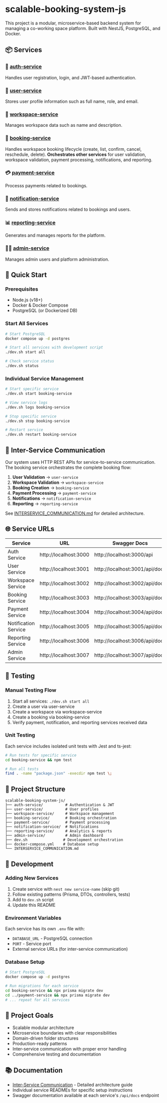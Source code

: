 # scalable-booking-system-js

This project is a modular, microservice-based backend system for managing a co-working space platform. Built with NestJS, PostgreSQL, and Docker.

## 📦 Services

### 🔐 [auth-service](./auth-service)
Handles user registration, login, and JWT-based authentication.

### 👤 [user-service](./user-service)
Stores user profile information such as full name, role, and email.

### 🏢 [workspace-service](./workspace-service)  
Manages workspace data such as name and description.

### 📅 [booking-service](./booking-service)
Handles workspace booking lifecycle (create, list, confirm, cancel, reschedule, delete). **Orchestrates other services** for user validation, workspace validation, payment processing, notifications, and reporting.

### 💳 [payment-service](./payment-service)
Processs payments related to bookings.

### 🔔 [notification-service](./notification-service)
Sends and stores notifications related to bookings and users.

### 📊 [reporting-service](./reporting-service)
Generates and manages reports for the platform.

### 👨‍💼 [admin-service](./admin-service)
Manages admin users and platform administration.

## 🚀 Quick Start

### Prerequisites
- Node.js (v18+)
- Docker & Docker Compose
- PostgreSQL (or Dockerized DB)

### Start All Services
```bash
# Start PostgreSQL
docker compose up -d postgres

# Start all services with development script
./dev.sh start all

# Check service status
./dev.sh status
```

### Individual Service Management
```bash
# Start specific service
./dev.sh start booking-service

# View service logs
./dev.sh logs booking-service

# Stop specific service
./dev.sh stop booking-service

# Restart service
./dev.sh restart booking-service
```

## 🔄 Inter-Service Communication

Our system uses HTTP REST APIs for service-to-service communication. The booking service orchestrates the complete booking flow:

1. **User Validation** → `user-service`
2. **Workspace Validation** → `workspace-service`  
3. **Booking Creation** → `booking-service`
4. **Payment Processing** → `payment-service`
5. **Notifications** → `notification-service`
6. **Reporting** → `reporting-service`

See [INTERSERVICE_COMMUNICATION.md](./INTERSERVICE_COMMUNICATION.md) for detailed architecture.

## 🌐 Service URLs

| Service | URL | Swagger Docs |
|---------|-----|--------------|
| Auth Service | http://localhost:3000 | http://localhost:3000/api |
| User Service | http://localhost:3001 | http://localhost:3001/api/docs |
| Workspace Service | http://localhost:3002 | http://localhost:3002/api/docs |
| Booking Service | http://localhost:3003 | http://localhost:3003/api/docs |
| Payment Service | http://localhost:3004 | http://localhost:3004/api/docs |
| Notification Service | http://localhost:3005 | http://localhost:3005/api/docs |
| Reporting Service | http://localhost:3006 | http://localhost:3006/api/docs |
| Admin Service | http://localhost:3007 | http://localhost:3007/api/docs |

## 🧪 Testing

### Manual Testing Flow
1. Start all services: `./dev.sh start all`
2. Create a user via user-service
3. Create a workspace via workspace-service  
4. Create a booking via booking-service
5. Verify payment, notification, and reporting services received data

### Unit Testing
Each service includes isolated unit tests with Jest and ts-jest:
```bash
# Run tests for specific service
cd booking-service && npm test

# Run all tests
find . -name "package.json" -execdir npm test \;
```

## 📁 Project Structure

```
scalable-booking-system-js/
├── auth-service/          # Authentication & JWT
├── user-service/          # User profiles
├── workspace-service/     # Workspace management
├── booking-service/       # Booking orchestration
├── payment-service/       # Payment processing
├── notification-service/  # Notifications
├── reporting-service/     # Analytics & reports
├── admin-service/         # Admin dashboard
├── dev.sh                # Development orchestration
├── docker-compose.yml    # Database setup
└── INTERSERVICE_COMMUNICATION.md
```

## 🔧 Development

### Adding New Services
1. Create service with `nest new service-name` (skip git)
2. Follow existing patterns (Prisma, DTOs, controllers, tests)
3. Add to `dev.sh` script
4. Update this README

### Environment Variables
Each service has its own `.env` file with:
- `DATABASE_URL` - PostgreSQL connection
- `PORT` - Service port
- External service URLs (for inter-service communication)

### Database Setup
```bash
# Start PostgreSQL
docker compose up -d postgres

# Run migrations for each service
cd booking-service && npx prisma migrate dev
cd ../payment-service && npx prisma migrate dev
# ... repeat for all services
```

## 🎯 Project Goals
- Scalable modular architecture
- Microservice boundaries with clear responsibilities
- Domain-driven folder structures
- Production-ready patterns
- Inter-service communication with proper error handling
- Comprehensive testing and documentation

## 📚 Documentation
- [Inter-Service Communication](./INTERSERVICE_COMMUNICATION.md) - Detailed architecture guide
- Individual service READMEs for specific setup instructions
- Swagger documentation available at each service's `/api/docs` endpoint